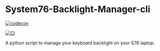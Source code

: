# System76-Backlight-Manager-cli

[![codecov](https://codecov.io/gh/JeffLabonte/System76-Backlight-Manager-cli/branch/main/graph/badge.svg?token=O2RPF973FR)](https://codecov.io/gh/JeffLabonte/System76-Backlight-Manager-cli)

[![CI](https://github.com/JeffLabonte/System76-Backlight-Manager-cli/actions/workflows/ci.yml/badge.svg)](https://github.com/JeffLabonte/System76-Backlight-Manager-cli/actions/workflows/ci.yml)

A python script to manage your keyboard backlight on your S76 laptop.
